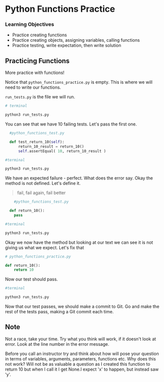 # Python Functions Practice


### Learning Objectives
- Practice creating functions
- Practice creating objects, assigning variables, calling functions
- Practice testing, write expectation, then write solution

## Practicing Functions

More practice with functions!

Notice that `python_functions_practice.py` is empty.  This is where we will need to write our functions.

`run_tests.py` is the file we will run.

```bash
# terminal

python3 run_tests.py
```

You can see that we have 10 failing tests. Let's pass the first one.

```python
  #python_functions_test.py

  def test_return_10(self):
      return_10_result = return_10()
      self.assertEqual( 10, return_10_result )
```

```bash
#terminal

python3 run_tests.py
```

We have an expected failure - perfect.  What does the error say. Okay the method is not defined.  Let's define it.

> fail, fail again, fail better

```python
    #python_functions_test.py

  def return_10():
    pass
```

```bash
#terminal

python3 run_tests.py
```

Okay we now have the method but looking at our text we can see it is not giving us what we expect. Let's fix that

```python
# python_functions_practice.py

def return_10():
    return 10

```

Now our test should pass.

```bash
#terminal

python3 run_tests.py
```

Now that our test passes, we should make a commit to Git. Go and make the rest of the tests pass, making a Git commit each time.

## Note
Not a race, take your time. Try what you think will work, if it doesn't look at error. Look at the line number in the error message.

Before you call an instructor try and think about how will pose your question in terms of variables, arguments, parameters, functions etc.  Why does this not work? Will not be as valuable a question as I created this function to return 10 but when I call it I get None.I expect 'x' to happen,  but instead saw 'y'.
